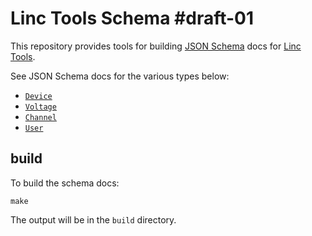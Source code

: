 # Linc Tools Schema #draft-01

This repository provides tools for building [JSON Schema](http://json-schema.org/) docs for [Linc Tools](https://docs.linc.world/).

See JSON Schema docs for the various types below:
 * [`Device`](https://schema.linc.world/draft-01/Device.json)
 * [`Voltage`](https://schema.linc.world/draft-01/Voltage.json)
 * [`Channel`](https://schema.linc.world/draft-01/Channel.json)
 * [`User`](https://schema.linc.world/draft-01/User.json)

## build

To build the schema docs:

    make

The output will be in the `build` directory.
